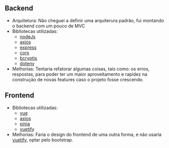 ## Backend

- Arquitetura: Não cheguei a definir uma arquiterura padrão, fui montando o backend com um pouco de MVC
- Bibliotecas utilizadas:
  - [nodeJs](https://nodejs.org/en)
  - [axios](https://axios-http.com/ptbr/)
  - [express](https://www.npmjs.com/package/express)
  - [cors](https://www.npmjs.com/package/cors)
  - [bcryptjs](https://www.npmjs.com/package/bcryptjs)
  - [dotenv](https://www.npmjs.com/package/dotenv)
- Melhorias: Tentaria refatorar algumas coisas, tais como: os erros, respostas, para poder ter um maior aproveitamento e rapidez na construção de novas features caso o projeto fosse crescendo.

## Frontend

- Bibliotecas utilizadas:
  - [vue](https://vuejs.org/)
  - [axios](https://axios-http.com/ptbr/)
  - [pinia](https://pinia.vuejs.org/)
  - [vuetify](https://vuetifyjs.com/en/)
- Melhorias: Faria o design do frontend de uma outra forma, e não usaria [vuetify](https://vuetifyjs.com/en/), optar pelo bootstrap.

